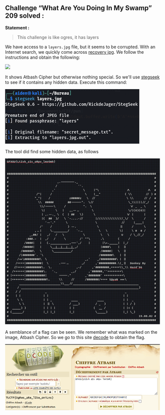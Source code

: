 ## Challenge “What Are You Doing In My Swamp” 209 solved :

**Statement :**
>This challenge is like ogres, it has layers


We have access to a `layers.jpg` file, but it seems to be corrupted. With an Internet search, we quickly come across [recovery jpg](https://www.file-recovery.com/jpg-signature-format.htm). We follow the instructions and obtain the following:

<img src="./src/images/forensic_easy_1.jpg"/>

It shows Atbash Cipher but otherwise nothing special. So we'll use [stegseek](https://github.com/RickdeJager/stegseek) to see if it contains any hidden data. Execute this command:

<img src="./src/images/forensic_easy_2.png"/>


The tool did find some hidden data, as follows

<img src="./src/images/forensic_easy_3.png"/>

A semblance of a flag can be seen. We remember what was marked on the image, Atbash Cipher. So we go to this site [decode](https://www.dcode.fr/chiffre-atbash) to obtain the flag.

<img src="./src/images/forensic_easy_4.png"/>